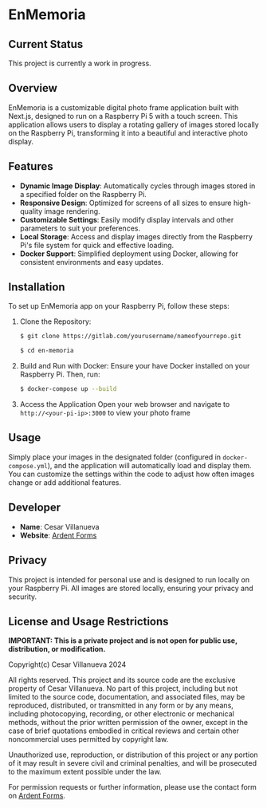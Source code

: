 # EnMemoria

## Current Status
This project is currently a work in progress.

## Overview
EnMemoria is a customizable digital photo frame application built with Next.js, designed to run on a Raspberry Pi 5 with a touch screen. This application allows users to display a rotating gallery of images stored locally on the Raspberry Pi, transforming it into a beautiful and interactive photo display.

## Features
+ **Dynamic Image Display**: Automatically cycles through images stored in a specified folder on the Raspberry Pi.
+ **Responsive Design**: Optimized for screens of all sizes to ensure high-quality image rendering.
+ **Customizable Settings**: Easily modify display intervals and other parameters to suit your preferences.
+ **Local Storage**: Access and display images directly from the Raspberry Pi's file system for quick and effective loading.
+ **Docker Support**: Simplified deployment using Docker, allowing for consistent environments and easy updates.

## Installation
To set up EnMemoria app on your Raspberry Pi, follow these steps:
1. Clone the Repository:
    ```bash
    $ git clone https://gitlab.com/yourusername/nameofyourrepo.git

    $ cd en-memoria
    ```
2. Build and Run with Docker:
   Ensure your have Docker installed on your Raspberry Pi. Then, run:
    ```bash
    $ docker-compose up --build
    ```
3. Access the Application
   Open your web browser and navigate to `http://<your-pi-ip>:3000` to view your photo frame

## Usage
Simply place your images in the designated folder (configured in `docker-compose.yml`), and the application will automatically load and display them. You can customize the settings within the code to adjust how often images change or add additional features.

## Developer
+ **Name**: Cesar Villanueva
+ **Website**: [Ardent Forms](https://ardentforms.com)

## Privacy
This project is intended for personal use and is designed to run locally on your Raspberry Pi. All images are stored locally, ensuring your privacy and security.

## License and Usage Restrictions
**IMPORTANT: This is a private project and is not open for public use, distribution, or modification.**

Copyright(c) Cesar Villanueva 2024

All rights reserved. This project and its source code are the exclusive property of Cesar Villanueva. No part of this project, including but not limited to the source code, documentation, and associated files, may be reproduced, distributed, or transmitted in any form or by any means, including photocopying, recording, or other electronic or mechanical methods, without the prior written permission of the owner, except in the case of brief quotations embodied in critical reviews and certain other noncommercial uses permitted by copyright law.

Unauthorized use, reproduction, or distribution of this project or any portion of it may result in severe civil and criminal penalties, and will be prosecuted to the maximum extent possible under the law.

For permission requests or further information, please use the contact form on [Ardent Forms](https://ardentforms.com).
